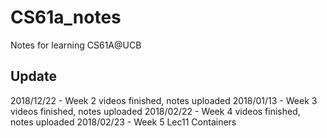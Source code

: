 # CS61a_notes
Notes for learning CS61A@UCB

## Update
2018/12/22 - Week 2 videos finished, notes uploaded
2018/01/13 - Week 3 videos finished, notes uploaded
2018/02/22 - Week 4 videos finished, notes uploaded
2018/02/23 - Week 5 Lec11 Containers
